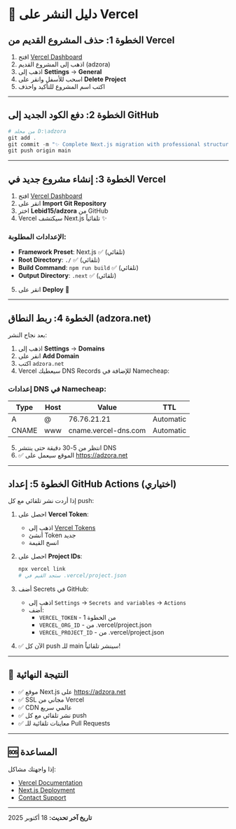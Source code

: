 # 🚀 دليل النشر على Vercel

## الخطوة 1: حذف المشروع القديم من Vercel

1. افتح [Vercel Dashboard](https://vercel.com/dashboard)
2. اذهب إلى المشروع القديم (adzora)
3. اذهب إلى **Settings** → **General**
4. اسحب للأسفل وانقر على **Delete Project**
5. اكتب اسم المشروع للتأكيد واحذف

---

## الخطوة 2: دفع الكود الجديد إلى GitHub

```powershell
# من مجلد D:\adzora
git add .
git commit -m "✨ Complete Next.js migration with professional structure"
git push origin main
```

---

## الخطوة 3: إنشاء مشروع جديد في Vercel

1. افتح [Vercel Dashboard](https://vercel.com/new)
2. انقر على **Import Git Repository**
3. اختر **Lebid15/adzora** من GitHub
4. Vercel سيكتشف Next.js تلقائياً ✨

### الإعدادات المطلوبة:
- **Framework Preset**: Next.js ✅ (تلقائي)
- **Root Directory**: `./` ✅ (تلقائي)
- **Build Command**: `npm run build` ✅ (تلقائي)
- **Output Directory**: `.next` ✅ (تلقائي)

5. انقر على **Deploy** 🚀

---

## الخطوة 4: ربط النطاق (adzora.net)

بعد نجاح النشر:

1. اذهب إلى **Settings** → **Domains**
2. انقر على **Add Domain**
3. اكتب `adzora.net`
4. Vercel سيعطيك DNS Records للإضافة في Namecheap:

### إعدادات DNS في Namecheap:

| Type  | Host | Value                        | TTL       |
|-------|------|------------------------------|-----------|
| A     | @    | 76.76.21.21                  | Automatic |
| CNAME | www  | cname.vercel-dns.com         | Automatic |

5. انتظر من 5-30 دقيقة حتى ينتشر DNS
6. ✅ الموقع سيعمل على https://adzora.net

---

## الخطوة 5: إعداد GitHub Actions (اختياري)

إذا أردت نشر تلقائي مع كل push:

1. احصل على **Vercel Token**:
   - اذهب إلى [Vercel Tokens](https://vercel.com/account/tokens)
   - أنشئ Token جديد
   - انسخ القيمة

2. احصل على **Project IDs**:
   ```bash
   npx vercel link
   # ستجد القيم في .vercel/project.json
   ```

3. أضف Secrets في GitHub:
   - اذهب إلى `Settings` → `Secrets and variables` → `Actions`
   - أضف:
     - `VERCEL_TOKEN` - من الخطوة 1
     - `VERCEL_ORG_ID` - من .vercel/project.json
     - `VERCEL_PROJECT_ID` - من .vercel/project.json

4. ✅ الآن كل push للـ main سينشر تلقائياً!

---

## 🎉 النتيجة النهائية

- ✅ موقع Next.js على https://adzora.net
- ✅ SSL مجاني من Vercel
- ✅ CDN عالمي سريع
- ✅ نشر تلقائي مع كل push
- ✅ معاينات تلقائية للـ Pull Requests

---

## 🆘 المساعدة

إذا واجهتك مشاكل:
- [Vercel Documentation](https://vercel.com/docs)
- [Next.js Deployment](https://nextjs.org/docs/deployment)
- [Contact Support](https://vercel.com/support)

---

**تاريخ آخر تحديث:** 18 أكتوبر 2025
